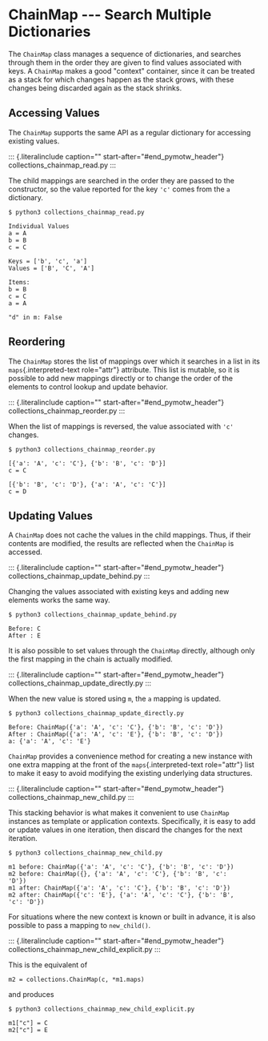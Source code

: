 # ChainMap \-\-- Search Multiple Dictionaries

The `ChainMap` class manages a sequence of dictionaries, and searches through them in the order they are given to find values associated with keys. A `ChainMap` makes a good \"context\" container, since it can be treated as a stack for which changes happen as the stack grows, with these changes being discarded again as the stack shrinks.

## Accessing Values

The `ChainMap` supports the same API as a regular dictionary for accessing existing values.

::: {.literalinclude caption="" start-after="#end_pymotw_header"} collections_chainmap_read.py :::

The child mappings are searched in the order they are passed to the constructor, so the value reported for the key `'c'` comes from the `a` dictionary.

```{.sourceCode .none}
$ python3 collections_chainmap_read.py

Individual Values
a = A
b = B
c = C

Keys = ['b', 'c', 'a']
Values = ['B', 'C', 'A']

Items:
b = B
c = C
a = A

"d" in m: False
```

## Reordering

The `ChainMap` stores the list of mappings over which it searches in a list in its `maps`{.interpreted-text role="attr"} attribute. This list is mutable, so it is possible to add new mappings directly or to change the order of the elements to control lookup and update behavior.

::: {.literalinclude caption="" start-after="#end_pymotw_header"} collections_chainmap_reorder.py :::

When the list of mappings is reversed, the value associated with `'c'` changes.

```{.sourceCode .none}
$ python3 collections_chainmap_reorder.py

[{'a': 'A', 'c': 'C'}, {'b': 'B', 'c': 'D'}]
c = C

[{'b': 'B', 'c': 'D'}, {'a': 'A', 'c': 'C'}]
c = D
```

## Updating Values

A `ChainMap` does not cache the values in the child mappings. Thus, if their contents are modified, the results are reflected when the `ChainMap` is accessed.

::: {.literalinclude caption="" start-after="#end_pymotw_header"} collections_chainmap_update_behind.py :::

Changing the values associated with existing keys and adding new elements works the same way.

```{.sourceCode .none}
$ python3 collections_chainmap_update_behind.py

Before: C
After : E
```

It is also possible to set values through the `ChainMap` directly, although only the first mapping in the chain is actually modified.

::: {.literalinclude caption="" start-after="#end_pymotw_header"} collections_chainmap_update_directly.py :::

When the new value is stored using `m`, the `a` mapping is updated.

```{.sourceCode .none}
$ python3 collections_chainmap_update_directly.py

Before: ChainMap({'a': 'A', 'c': 'C'}, {'b': 'B', 'c': 'D'})
After : ChainMap({'a': 'A', 'c': 'E'}, {'b': 'B', 'c': 'D'})
a: {'a': 'A', 'c': 'E'}
```

`ChainMap` provides a convenience method for creating a new instance with one extra mapping at the front of the `maps`{.interpreted-text role="attr"} list to make it easy to avoid modifying the existing underlying data structures.

::: {.literalinclude caption="" start-after="#end_pymotw_header"} collections_chainmap_new_child.py :::

This stacking behavior is what makes it convenient to use `ChainMap` instances as template or application contexts. Specifically, it is easy to add or update values in one iteration, then discard the changes for the next iteration.

```{.sourceCode .none}
$ python3 collections_chainmap_new_child.py

m1 before: ChainMap({'a': 'A', 'c': 'C'}, {'b': 'B', 'c': 'D'})
m2 before: ChainMap({}, {'a': 'A', 'c': 'C'}, {'b': 'B', 'c':
'D'})
m1 after: ChainMap({'a': 'A', 'c': 'C'}, {'b': 'B', 'c': 'D'})
m2 after: ChainMap({'c': 'E'}, {'a': 'A', 'c': 'C'}, {'b': 'B',
'c': 'D'})
```

For situations where the new context is known or built in advance, it is also possible to pass a mapping to `new_child()`.

::: {.literalinclude caption="" start-after="#end_pymotw_header"} collections_chainmap_new_child_explicit.py :::

This is the equivalent of

```{.sourceCode .none}
m2 = collections.ChainMap(c, *m1.maps)
```

and produces

```{.sourceCode .none}
$ python3 collections_chainmap_new_child_explicit.py

m1["c"] = C
m2["c"] = E
```
